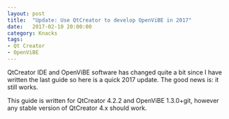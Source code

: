 ```yaml
---
layout: post
title:  "Update: Use QtCreator to develop OpenViBE in 2017"
date:   2017-02-10 20:00:00
category: Knacks
tags:
- Qt Creator
- OpenViBE
---
```


QtCreator IDE and OpenViBE software has changed quite a bit since I have written the last guide so here is a quick 2017 update. The good news is: it still works.

This guide is written for QtCreator 4.2.2 and OpenViBE 1.3.0+git, however any stable version of QtCreator 4.x should work.
